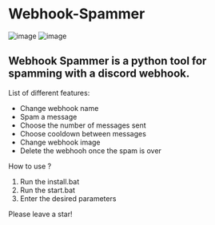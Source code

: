 # Webhook-Spammer
![image](https://github.com/Nyxoy201/Webhook-Spammer/assets/137317152/933f32e3-1fe7-4f8f-bf4e-0d6f9a3ad68c)
![image](https://github.com/Nyxoy201/Webhook-Spammer/assets/137317152/66a85174-3410-4990-b5e3-e92b692df"494)

## Webhook Spammer is a python tool for spamming with a discord webhook.

List of different features:
- Change webhook name
- Spam a message
- Choose the number of messages sent
- Choose cooldown between messages
- Change webhook image
- Delete the webhooh once the spam is over

How to use ?
1. Run the install.bat
2. Run the start.bat
3. Enter the desired parameters

Please leave a star!
